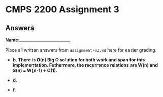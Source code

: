 # CMPS 2200 Assignment 3
## Answers

**Name:**_________________________


Place all written answers from `assignment-03.md` here for easier grading.






- **b. There is O(n) Big O solution for both work and span for this implementation. Futhermore, the recurrence relations are W(n) and S(n) = W(n-1) + O(1).**




- **d.**





- **f.**
